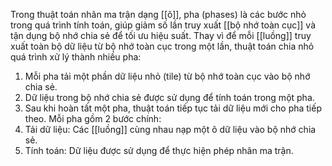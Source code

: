 Trong thuật toán nhân ma trận dạng [[ô]], pha (phases) là các bước nhỏ trong quá trình tính toán, giúp giảm số lần truy xuất [[bộ nhớ toàn cục]] và tận dụng bộ nhớ chia sẻ để tối ưu hiệu suất.
Thay vì để mỗi [[luồng]] truy xuất toàn bộ dữ liệu từ bộ nhớ toàn cục trong một lần, thuật toán chia nhỏ quá trình xử lý thành nhiều pha:
1. Mỗi pha tải một phần dữ liệu nhỏ (tile) từ bộ nhớ toàn cục vào bộ nhớ chia sẻ.
2. Dữ liệu trong bộ nhớ chia sẻ được sử dụng để tính toán trong một pha.
3. Sau khi hoàn tất một pha, thuật toán tiếp tục tải dữ liệu mới cho pha tiếp theo.
Mỗi pha gồm 2 bước chính:
1. Tải dữ liệu: Các [[luồng]] cùng nhau nạp một ô dữ liệu vào bộ nhớ chia sẻ.
2. Tính toán: Dữ liệu được sử dụng để thực hiện phép nhân ma trận.
